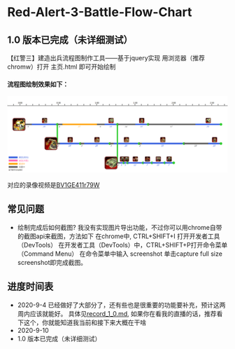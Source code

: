 # Red-Alert-3-Battle-Flow-Chart

## 1.0 版本已完成（未详细测试）
【红警三】建造出兵流程图制作工具——基于jquery实现
用浏览器（推荐chromw）打开 主页.html 即可开始绘制

#### 流程图绘制效果如下：
![](https://github.com/BigShuang/Red-Alert-3-Battle-Flow-Chart/blob/master/output/BV1GE411r79W_3_ps.png)

对应的录像视频是[BV1GE411r79W](https://www.bilibili.com/video/BV1GE411r79W)


## 常见问题
- 绘制完成后如何截图?
  我没有实现图片导出功能，不过你可以用chrome自带的截图api来截图，方法如下
  在chrome中, CTRL+SHIFT+I 打开开发者工具（DevTools）
  在开发者工具（DevTools）中，CTRL+SHIFT+P打开命令菜单（Command Menu）
  在命令菜单中输入 screenshot
  单击capture full size screenshot即完成截图。


## 进度时间表
- 2020-9-4
已经做好了大部分了，还有些也是很重要的功能要补充，预计这两周内应该就能好。
具体见[record_1_0.md](https://github.com/BigShuang/Red-Alert-3-Battle-Flow-Chart/blob/master/docs/record_1_0.md), 如果你在看我的直播的话，推荐看下这个，你就能知道我当前和接下来大概在干啥
- 2020-9-10
- 1.0 版本已完成（未详细测试）